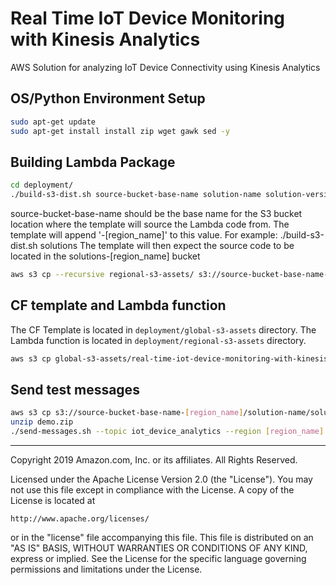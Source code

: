 # Real Time IoT Device Monitoring with Kinesis Analytics
AWS Solution for analyzing IoT Device Connectivity using Kinesis Analytics

## OS/Python Environment Setup
```bash
sudo apt-get update
sudo apt-get install install zip wget gawk sed -y
```

## Building Lambda Package
```bash
cd deployment/
./build-s3-dist.sh source-bucket-base-name solution-name solution-version
```
source-bucket-base-name should be the base name for the S3 bucket location where the template will source the Lambda code from.
The template will append '-[region_name]' to this value.
For example: ./build-s3-dist.sh solutions
The template will then expect the source code to be located in the solutions-[region_name] bucket

```bash
aws s3 cp --recursive regional-s3-assets/ s3://source-bucket-base-name-[region_name]/solution-name/solution-version/
```

## CF template and Lambda function
The CF Template is located in `deployment/global-s3-assets` directory. The Lambda function is located in `deployment/regional-s3-assets` directory.

```bash
aws s3 cp global-s3-assets/real-time-iot-device-monitoring-with-kinesis.template s3://source-bucket-base-name-[region_name]/solution-name/solution-version/
```

## Send test messages

```bash
aws s3 cp s3://source-bucket-base-name-[region_name]/solution-name/solution-version/demo.zip ./
unzip demo.zip
./send-messages.sh --topic iot_device_analytics --region [region_name]
```

***

Copyright 2019 Amazon.com, Inc. or its affiliates. All Rights Reserved.

Licensed under the Apache License Version 2.0 (the "License"). You may not use this file except in compliance with the License. A copy of the License is located at

    http://www.apache.org/licenses/

or in the "license" file accompanying this file. This file is distributed on an "AS IS" BASIS, WITHOUT WARRANTIES OR CONDITIONS OF ANY KIND, express or implied. See the License for the specific language governing permissions and limitations under the License.
